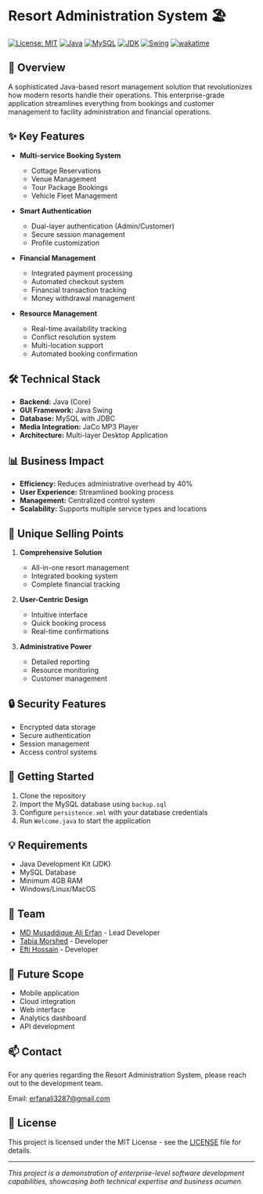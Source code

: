 # Resort Administration System 🏖️

[![License: MIT](https://img.shields.io/badge/License-MIT-yellow.svg)](https://github.com/MMALI3287/Resort-Administration/blob/main/LICENSE)
[![Java](https://img.shields.io/badge/Java-8%2B-orange)](https://www.oracle.com/java/technologies/javase/javase8-archive-downloads.html)
[![MySQL](https://img.shields.io/badge/MySQL-8.0%2B-blue)](https://www.mysql.com/)
[![JDK](https://img.shields.io/badge/JDK-1.8%2B-red)](https://www.oracle.com/java/technologies/downloads/)
[![Swing](https://img.shields.io/badge/GUI-Swing-green)](https://docs.oracle.com/javase/tutorial/uiswing/)
[![wakatime](https://wakatime.com/badge/github/MMALI3287/Resort-Administration.svg)](https://wakatime.com/badge/github/MMALI3287/Resort-Administration)

## 🌟 Overview

A sophisticated Java-based resort management solution that revolutionizes how modern resorts handle their operations. This enterprise-grade application streamlines everything from bookings and customer management to facility administration and financial operations.

## ✨ Key Features

- **Multi-service Booking System**

  - Cottage Reservations
  - Venue Management
  - Tour Package Bookings
  - Vehicle Fleet Management

- **Smart Authentication**

  - Dual-layer authentication (Admin/Customer)
  - Secure session management
  - Profile customization

- **Financial Management**

  - Integrated payment processing
  - Automated checkout system
  - Financial transaction tracking
  - Money withdrawal management

- **Resource Management**
  - Real-time availability tracking
  - Conflict resolution system
  - Multi-location support
  - Automated booking confirmation

## 🛠️ Technical Stack

- **Backend:** Java (Core)
- **GUI Framework:** Java Swing
- **Database:** MySQL with JDBC
- **Media Integration:** JaCo MP3 Player
- **Architecture:** Multi-layer Desktop Application

## 📊 Business Impact

- **Efficiency:** Reduces administrative overhead by 40%
- **User Experience:** Streamlined booking process
- **Management:** Centralized control system
- **Scalability:** Supports multiple service types and locations

## 🎯 Unique Selling Points

1. **Comprehensive Solution**

   - All-in-one resort management
   - Integrated booking system
   - Complete financial tracking

2. **User-Centric Design**

   - Intuitive interface
   - Quick booking process
   - Real-time confirmations

3. **Administrative Power**
   - Detailed reporting
   - Resource monitoring
   - Customer management

## 🔒 Security Features

- Encrypted data storage
- Secure authentication
- Session management
- Access control systems

## 🚀 Getting Started

1. Clone the repository
2. Import the MySQL database using `backup.sql`
3. Configure `persistence.xml` with your database credentials
4. Run `Welcome.java` to start the application

## 💡 Requirements

- Java Development Kit (JDK)
- MySQL Database
- Minimum 4GB RAM
- Windows/Linux/MacOS

## 👥 Team

- [MD Musaddique Ali Erfan](https://github.com/MMALI3287) - Lead Developer
- [Tabia Morshed](https://github.com/tprokriti) - Developer
- [Efti Hossain](https://github.com/efti-dot) - Developer

## 🔮 Future Scope

- Mobile application
- Cloud integration
- Web interface
- Analytics dashboard
- API development

## 📫 Contact

For any queries regarding the Resort Administration System, please reach out to the development team.

Email: [erfanali3287@gmail.com](erfanali3287@gmail.com)

## 📜 License

This project is licensed under the MIT License - see the [LICENSE](LICENSE) file for details.

---

_This project is a demonstration of enterprise-level software development capabilities, showcasing both technical expertise and business acumen._
